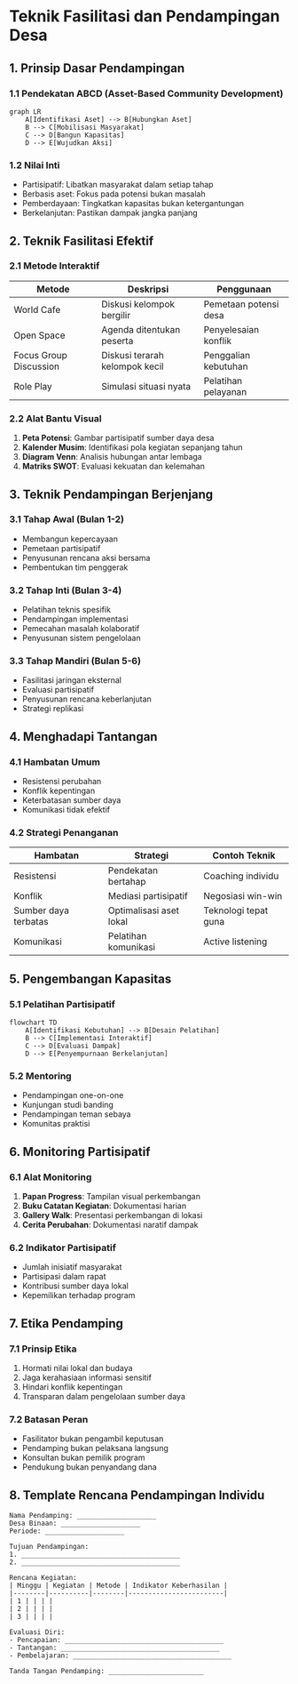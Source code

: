 # Teknik Fasilitasi dan Pendampingan Desa

## 1. Prinsip Dasar Pendampingan

### 1.1 Pendekatan ABCD (Asset-Based Community Development)

```mermaid
graph LR
    A[Identifikasi Aset] --> B[Hubungkan Aset]
    B --> C[Mobilisasi Masyarakat]
    C --> D[Bangun Kapasitas]
    D --> E[Wujudkan Aksi]
```

### 1.2 Nilai Inti

- Partisipatif: Libatkan masyarakat dalam setiap tahap
- Berbasis aset: Fokus pada potensi bukan masalah
- Pemberdayaan: Tingkatkan kapasitas bukan ketergantungan
- Berkelanjutan: Pastikan dampak jangka panjang

## 2. Teknik Fasilitasi Efektif

### 2.1 Metode Interaktif

| Metode | Deskripsi | Penggunaan |
|--------|-----------|------------|
| World Cafe | Diskusi kelompok bergilir | Pemetaan potensi desa |
| Open Space | Agenda ditentukan peserta | Penyelesaian konflik |
| Focus Group Discussion | Diskusi terarah kelompok kecil | Penggalian kebutuhan |
| Role Play | Simulasi situasi nyata | Pelatihan pelayanan |

### 2.2 Alat Bantu Visual

1. **Peta Potensi**: Gambar partisipatif sumber daya desa
2. **Kalender Musim**: Identifikasi pola kegiatan sepanjang tahun
3. **Diagram Venn**: Analisis hubungan antar lembaga
4. **Matriks SWOT**: Evaluasi kekuatan dan kelemahan

## 3. Teknik Pendampingan Berjenjang

### 3.1 Tahap Awal (Bulan 1-2)

- Membangun kepercayaan
- Pemetaan partisipatif
- Penyusunan rencana aksi bersama
- Pembentukan tim penggerak

### 3.2 Tahap Inti (Bulan 3-4)

- Pelatihan teknis spesifik
- Pendampingan implementasi
- Pemecahan masalah kolaboratif
- Penyusunan sistem pengelolaan

### 3.3 Tahap Mandiri (Bulan 5-6)

- Fasilitasi jaringan eksternal
- Evaluasi partisipatif
- Penyusunan rencana keberlanjutan
- Strategi replikasi

## 4. Menghadapi Tantangan

### 4.1 Hambatan Umum

- Resistensi perubahan
- Konflik kepentingan
- Keterbatasan sumber daya
- Komunikasi tidak efektif

### 4.2 Strategi Penanganan

| Hambatan | Strategi | Contoh Teknik |
|----------|----------|---------------|
| Resistensi | Pendekatan bertahap | Coaching individu |
| Konflik | Mediasi partisipatif | Negosiasi win-win |
| Sumber daya terbatas | Optimalisasi aset lokal | Teknologi tepat guna |
| Komunikasi | Pelatihan komunikasi | Active listening |

## 5. Pengembangan Kapasitas

### 5.1 Pelatihan Partisipatif

```mermaid
flowchart TD
    A[Identifikasi Kebutuhan] --> B[Desain Pelatihan]
    B --> C[Implementasi Interaktif]
    C --> D[Evaluasi Dampak]
    D --> E[Penyempurnaan Berkelanjutan]
```

### 5.2 Mentoring

- Pendampingan one-on-one
- Kunjungan studi banding
- Pendampingan teman sebaya
- Komunitas praktisi

## 6. Monitoring Partisipatif

### 6.1 Alat Monitoring

1. **Papan Progress**: Tampilan visual perkembangan
2. **Buku Catatan Kegiatan**: Dokumentasi harian
3. **Gallery Walk**: Presentasi perkembangan di lokasi
4. **Cerita Perubahan**: Dokumentasi naratif dampak

### 6.2 Indikator Partisipatif

- Jumlah inisiatif masyarakat
- Partisipasi dalam rapat
- Kontribusi sumber daya lokal
- Kepemilikan terhadap program

## 7. Etika Pendamping

### 7.1 Prinsip Etika

1. Hormati nilai lokal dan budaya
2. Jaga kerahasiaan informasi sensitif
3. Hindari konflik kepentingan
4. Transparan dalam pengelolaan sumber daya

### 7.2 Batasan Peran

- Fasilitator bukan pengambil keputusan
- Pendamping bukan pelaksana langsung
- Konsultan bukan pemilik program
- Pendukung bukan penyandang dana

## 8. Template Rencana Pendampingan Individu

```
Nama Pendamping: ____________________
Desa Binaan: ____________________
Periode: ____________________

Tujuan Pendampingan:
1. ________________________________________
2. ________________________________________

Rencana Kegiatan:
| Minggu | Kegiatan | Metode | Indikator Keberhasilan |
|--------|----------|--------|------------------------|
| 1 | | | |
| 2 | | | |
| 3 | | | |

Evaluasi Diri:
- Pencapaian: ________________________________________
- Tantangan: ________________________________________
- Pembelajaran: ________________________________________

Tanda Tangan Pendamping: ________________________
